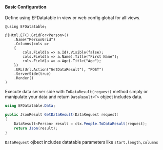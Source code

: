 ﻿#### Basic Configuration
Define using EFDatatable in view or web config global for all views.

```Razor
@using EFDatatable;

@(Html.EF().GridFor<Person>()
    .Name("PersonGrid")
    .Columns(cols =>
    {
        cols.Field(a => a.Id).Visible(false);
        cols.Field(a => a.Name).Title("First Name");
        cols.Field(a => a.Age).Title("Age");
    })
    .URL(Url.Action("GetDataResult"), "POST")
    .ServerSide(true)
    .Render()
)
```
Execute data server side with ```ToDataResult(request)``` method simply or manipulate your data and return ```DataResult<T>```  object includes data.

```csharp
using EFDatatable.Data;

public JsonResult GetDataResult(DataRequest request)
{
    DataResult<Person> result = ctx.People.ToDataResult(request);
    return Json(result);
}
```
```DataRequest``` ojbect includes datatable parameters like ```start,length,columns```